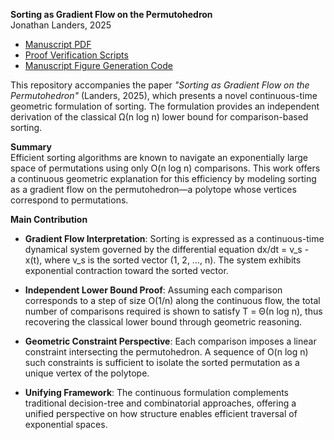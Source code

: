 **Sorting as Gradient Flow on the Permutohedron**  
Jonathan Landers, 2025  

- [Manuscript PDF](https://github.com/jonland82/sorting-as-gradient-flow/blob/main/sorting-as-gradient-flow.pdf)
- [Proof Verification Scripts](https://github.com/jonland82/sorting-as-gradient-flow/blob/main/sorting-as-gradient-flow_proof-verifications.ipynb)
- [Manuscript Figure Generation Code](https://github.com/jonland82/sorting-as-gradient-flow/blob/main/sorting-as-gradient-flow_paper-figures.ipynb)

This repository accompanies the paper *"Sorting as Gradient Flow on the Permutohedron"* (Landers, 2025), which presents a novel continuous-time geometric formulation of sorting. The formulation provides an independent derivation of the classical Ω(n log n) lower bound for comparison-based sorting.

**Summary**  
Efficient sorting algorithms are known to navigate an exponentially large space of permutations using only O(n log n) comparisons. This work offers a continuous geometric explanation for this efficiency by modeling sorting as a gradient flow on the permutohedron—a polytope whose vertices correspond to permutations.

**Main Contribution**

- **Gradient Flow Interpretation**: Sorting is expressed as a continuous-time dynamical system governed by the differential equation dx/dt = v_s - x(t), where v_s is the sorted vector (1, 2, ..., n). The system exhibits exponential contraction toward the sorted vector.

- **Independent Lower Bound Proof**: Assuming each comparison corresponds to a step of size O(1/n) along the continuous flow, the total number of comparisons required is shown to satisfy T = Θ(n log n), thus recovering the classical lower bound through geometric reasoning.

- **Geometric Constraint Perspective**: Each comparison imposes a linear constraint intersecting the permutohedron. A sequence of O(n log n) such constraints is sufficient to isolate the sorted permutation as a unique vertex of the polytope.

- **Unifying Framework**: The continuous formulation complements traditional decision-tree and combinatorial approaches, offering a unified perspective on how structure enables efficient traversal of exponential spaces.
